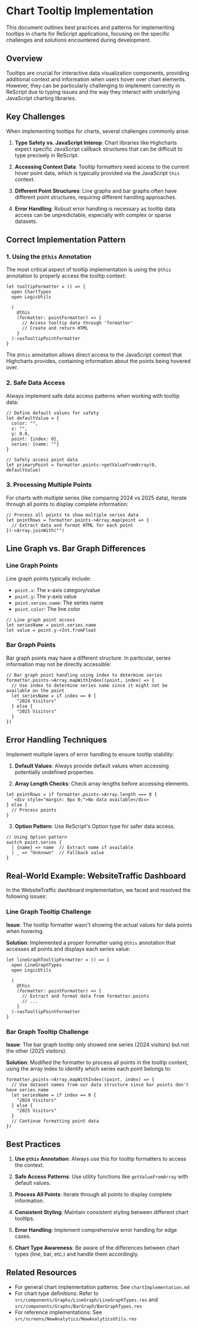 # Chart Tooltip Implementation

This document outlines best practices and patterns for implementing tooltips in charts for ReScript applications, focusing on the specific challenges and solutions encountered during development.

## Overview

Tooltips are crucial for interactive data visualization components, providing additional context and information when users hover over chart elements. However, they can be particularly challenging to implement correctly in ReScript due to typing issues and the way they interact with underlying JavaScript charting libraries.

## Key Challenges

When implementing tooltips for charts, several challenges commonly arise:

1. **Type Safety vs. JavaScript Interop**: Chart libraries like Highcharts expect specific JavaScript callback structures that can be difficult to type precisely in ReScript.

2. **Accessing Context Data**: Tooltip formatters need access to the current hover point data, which is typically provided via the JavaScript `this` context.

3. **Different Point Structures**: Line graphs and bar graphs often have different point structures, requiring different handling approaches.

4. **Error Handling**: Robust error handling is necessary as tooltip data access can be unpredictable, especially with complex or sparse datasets.

## Correct Implementation Pattern

### 1. Using the `@this` Annotation

The most critical aspect of tooltip implementation is using the `@this` annotation to properly access the tooltip context:

```rescript
let tooltipFormatter = () => {
  open ChartTypes
  open LogicUtils

  (
    @this
    (formatter: pointFormatter) => {
      // Access tooltip data through 'formatter'
      // Create and return HTML
    }
  )->asTooltipPointFormatter
}
```

The `@this` annotation allows direct access to the JavaScript context that Highcharts provides, containing information about the points being hovered over.

### 2. Safe Data Access

Always implement safe data access patterns when working with tooltip data:

```rescript
// Define default values for safety
let defaultValue = {
  color: "",
  x: "",
  y: 0.0,
  point: {index: 0},
  series: {name: ""}
}

// Safely access point data
let primaryPoint = formatter.points->getValueFromArray(0, defaultValue)
```

### 3. Processing Multiple Points

For charts with multiple series (like comparing 2024 vs 2025 data), iterate through all points to display complete information:

```rescript
// Process all points to show multiple series data
let pointRows = formatter.points->Array.map(point => {
  // Extract data and format HTML for each point
})->Array.joinWith("")
```

## Line Graph vs. Bar Graph Differences

### Line Graph Points

Line graph points typically include:

- `point.x`: The x-axis category/value
- `point.y`: The y-axis value
- `point.series.name`: The series name
- `point.color`: The line color

```rescript
// Line graph point access
let seriesName = point.series.name
let value = point.y->Int.fromFloat
```

### Bar Graph Points

Bar graph points may have a different structure. In particular, series information may not be directly accessible:

```rescript
// Bar graph point handling using index to determine series
formatter.points->Array.mapWithIndex((point, index) => {
  // Use index to determine series name since it might not be available on the point
  let seriesName = if index == 0 {
    "2024 Visitors"
  } else {
    "2025 Visitors"
  }
})
```

## Error Handling Techniques

Implement multiple layers of error handling to ensure tooltip stability:

1. **Default Values**: Always provide default values when accessing potentially undefined properties.

2. **Array Length Checks**: Check array lengths before accessing elements.

```rescript
let pointRows = if formatter.points->Array.length === 0 {
  `<div style="margin: 8px 0;">No data available</div>`
} else {
  // Process points
}
```

3. **Option Pattern**: Use ReScript's Option type for safer data access.

```rescript
// Using Option pattern
switch point.series {
  | {name} => name  // Extract name if available
  | _ => "Unknown"  // Fallback value
}
```

## Real-World Example: WebsiteTraffic Dashboard

In the WebsiteTraffic dashboard implementation, we faced and resolved the following issues:

### Line Graph Tooltip Challenge

**Issue**: The tooltip formatter wasn't showing the actual values for data points when hovering.

**Solution**: Implemented a proper formatter using `@this` annotation that accesses all points and displays each series value:

```rescript
let lineGraphTooltipFormatter = () => {
  open LineGraphTypes
  open LogicUtils

  (
    @this
    (formatter: pointFormatter) => {
      // Extract and format data from formatter.points
      // ...
    }
  )->asTooltipPointFormatter
}
```

### Bar Graph Tooltip Challenge

**Issue**: The bar graph tooltip only showed one series (2024 visitors) but not the other (2025 visitors).

**Solution**: Modified the formatter to process all points in the tooltip context, using the array index to identify which series each point belongs to:

```rescript
formatter.points->Array.mapWithIndex((point, index) => {
  // Use dataset names from our data structure since bar points don't have series.name
  let seriesName = if index == 0 {
    "2024 Visitors"
  } else {
    "2025 Visitors"
  }
  // Continue formatting point data
})
```

## Best Practices

1. **Use `@this` Annotation**: Always use this for tooltip formatters to access the context.

2. **Safe Access Patterns**: Use utility functions like `getValueFromArray` with default values.

3. **Process All Points**: Iterate through all points to display complete information.

4. **Consistent Styling**: Maintain consistent styling between different chart tooltips.

5. **Error Handling**: Implement comprehensive error handling for edge cases.

6. **Chart Type Awareness**: Be aware of the differences between chart types (line, bar, etc.) and handle them accordingly.

## Related Resources

- For general chart implementation patterns: See `chartImplementation.md`
- For chart type definitions: Refer to `src/components/Graphs/LineGraph/LineGraphTypes.res` and `src/components/Graphs/BarGraph/BarGraphTypes.res`
- For reference implementations: See `src/screens/NewAnalytics/NewAnalyticsUtils.res`
